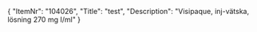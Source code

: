 {
  "ItemNr": "104026",
  "Title": "test",
  "Description": "Visipaque, inj-vätska, lösning 270 mg I/ml"
}